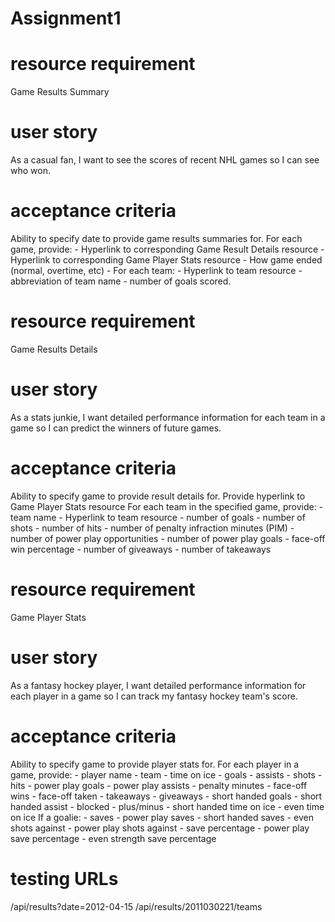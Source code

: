 # Assignment1

# resource requirement
Game Results Summary
# user story
As a casual fan, I want to see the scores of recent NHL games so I can see who won.
# acceptance criteria
Ability to specify date to provide game results summaries for.
For each game, provide:
    - Hyperlink to corresponding Game Result Details resource
    - Hyperlink to corresponding Game Player Stats resource
    - How game ended (normal, overtime, etc)
    - For each team:
        - Hyperlink to team resource
        - abbreviation of team name 
        - number of goals scored.
    
# resource requirement
Game Results Details
# user story
As a stats junkie, I want detailed performance information for each team in a game so I can predict the winners of future games.
# acceptance criteria
Ability to specify game to provide result details for.
Provide hyperlink to Game Player Stats resource
For each team in the specified game, provide:
    - team name
    - Hyperlink to team resource
    - number of goals
    - number of shots
    - number of hits
    - number of penalty infraction minutes (PIM)
    - number of power play opportunities
    - number of power play goals
    - face-off win percentage
    - number of giveaways
    - number of takeaways

# resource requirement
Game Player Stats
# user story
As a fantasy hockey player, I want detailed performance information for each player in a game so I can track my fantasy hockey team's score.
# acceptance criteria
Ability to specify game to provide player stats for.
For each player in a game, provide:
    - player name
    - team
    - time on ice
    - goals
    - assists
    - shots
    - hits
    - power play goals
    - power play assists
    - penalty minutes
    - face-off wins
    - face-off taken
    - takeaways
    - giveaways
    - short handed goals
    - short handed assist
    - blocked
    - plus/minus
    - short handed time on ice
    - even time on ice
    If a goalie:
        - saves
        - power play saves
        - short handed saves
        - even shots against
        - power play shots against
        - save percentage
        - power play save percentage
        - even strength save percentage

# testing URLs
/api/results?date=2012-04-15
/api/results/2011030221/teams